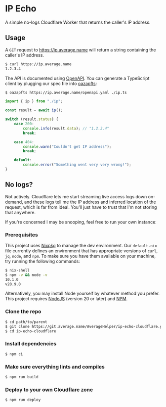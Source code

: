 # IP Echo

A simple no-logs Cloudflare Worker that returns the caller's IP address.

## Usage

A `GET` request to <https://ip.average.name> will return a string containing the caller's IP address.

```sh
$ curl https://ip.average.name
1.2.3.4
```

The API is documented using [OpenAPI](https://petstore.swagger.io/?url=https://ip.average.name/openapi.yaml). You can generate a TypeScript client by plugging our spec file into [oazapfts](https://www.npmjs.com/package/oazapfts):

```sh
$ oazapfts https://ip.average.name/openapi.yaml ./ip.ts
```

```ts
import { ip } from "./ip";

const result = await ip();

switch (result.status) {
	case 200:
		console.info(result.data); // "1.2.3.4"
		break;

	case 404:
		console.warn("Couldn't get IP address");
		break;

	default:
		console.error("Something went very very wrong!");
}
```

## No logs?

Not actively. Cloudflare lets me start streaming live access logs down on-demand, and these logs tell me the IP address and inferred location of the request, which is far from ideal. You'll just have to trust that I'm not storing that anywhere.

If you're concerned I may be snooping, feel free to run your own instance:

### Prerequisites

This project uses [Nixpkg](https://nixos.org/download#download-nix) to manage the dev environment. Our `default.nix` file currently defines an environment that has appropriate versions of `curl`, `jq`, `node`, and `npm`. To make sure you have them available on your machine, try running the following commands:

```sh
$ nix-shell
$ npm -v && node -v
10.1.0
v20.9.0
```

Alternatively, you may install Node yourself by whatever method you prefer. This project requires [NodeJS](https://nodejs.org/) (version 20 or later) and [NPM](https://npmjs.org/).

### Clone the repo

```sh
$ cd path/to/parent
$ git clone https://git.average.name/AverageHelper/ip-echo-cloudflare.git
$ cd ip-echo-cloudflare
```

### Install dependencies

```sh
$ npm ci
```

### Make sure everything lints and compiles

```sh
$ npm run build
```

### Deploy to your own Cloudflare zone

```sh
$ npm run deploy
```
